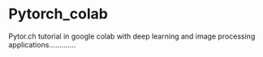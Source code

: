 # Pytorch_colab
Pytor.ch tutorial in google colab with deep learning and image processing applications.............
